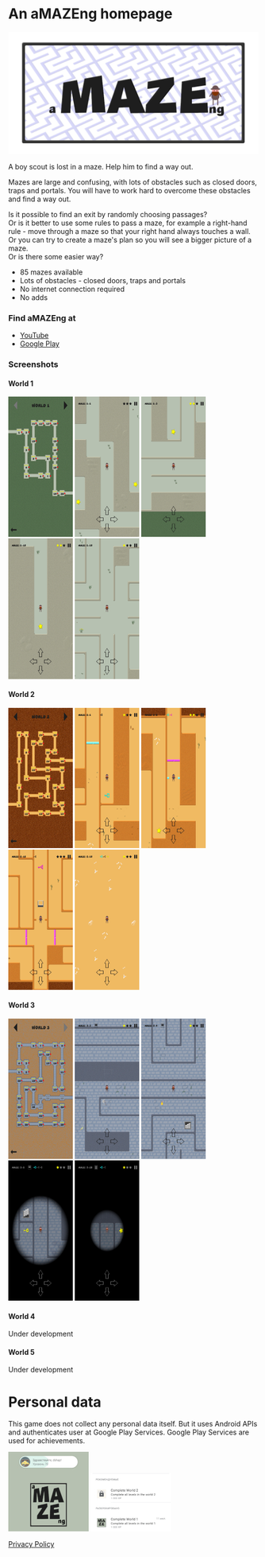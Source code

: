 # An aMAZEng homepage

![](./images/Feature%20graphic.png)

A boy scout is lost in a maze.
Help him to find a way out.

Mazes are large and confusing, with lots of obstacles such as closed doors, traps and portals.
You will have to work hard to overcome these obstacles and find a way out.

Is it possible to find an exit by randomly choosing passages?\
Or is it better to use some rules to pass a maze, for example a right-hand rule - move through a maze so that your right hand always touches a wall.\
Or you can try to create a maze's plan so you will see a bigger picture of a maze.\
Or is there some easier way?

* 85 mazes available
* Lots of obstacles - closed doors, traps and portals
* No internet connection required
* No adds

### Find aMAZEng at
* [YouTube](https://www.youtube.com/playlist?list=PLKUSt_OFstuyi2PSv1t3yXA586KpwRxTD)
* [Google Play](https://play.google.com/store/apps/details?id=ru.d_shap.ap.amazeng)

### Screenshots

#### World 1
<img src="images/screenshot-01-01.jpg" alt="screenshot-01-01" width="130" />
<img src="images/screenshot-01-02.jpg" alt="screenshot-01-02" width="130" />
<img src="images/screenshot-01-03.jpg" alt="screenshot-01-03" width="130" />
<img src="images/screenshot-01-04.jpg" alt="screenshot-01-04" width="130" />
<img src="images/screenshot-01-05.jpg" alt="screenshot-01-05" width="130" />

#### World 2
<img src="images/screenshot-02-01.jpg" alt="screenshot-02-01" width="130" />
<img src="images/screenshot-02-02.jpg" alt="screenshot-02-02" width="130" />
<img src="images/screenshot-02-03.jpg" alt="screenshot-02-03" width="130" />
<img src="images/screenshot-02-04.jpg" alt="screenshot-02-04" width="130" />
<img src="images/screenshot-02-05.jpg" alt="screenshot-02-05" width="130" />

#### World 3
<img src="images/screenshot-03-01.jpg" alt="screenshot-03-01" width="130" />
<img src="images/screenshot-03-02.jpg" alt="screenshot-03-02" width="130" />
<img src="images/screenshot-03-03.jpg" alt="screenshot-03-03" width="130" />
<img src="images/screenshot-03-04.jpg" alt="screenshot-03-04" width="130" />
<img src="images/screenshot-03-05.jpg" alt="screenshot-03-05" width="130" />

#### World 4
Under development

#### World 5
Under development

# Personal data

This game does not collect any personal data itself.
But it uses Android APIs and authenticates user at Google Play Services.
Google Play Services are used for achievements.

<img src="images/screenshot-pd-01.jpg" alt="screenshot-pd-01" />
<img src="images/screenshot-pd-02.jpg" alt="screenshot-pd-02" />

[Privacy Policy](./PrivacyPolicy.md)
